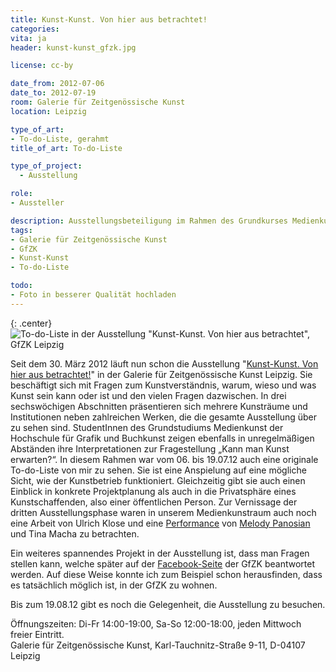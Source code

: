 ```yaml
---
title: Kunst-Kunst. Von hier aus betrachtet!
categories:
vita: ja
header: kunst-kunst_gfzk.jpg

license: cc-by

date_from: 2012-07-06
date_to: 2012-07-19
room: Galerie für Zeitgenössische Kunst
location: Leipzig

type_of_art:
- To-do-Liste, gerahmt
title_of_art: To-do-Liste

type_of_project:
  - Ausstellung

role:
- Aussteller

description: Ausstellungsbeteiligung im Rahmen des Grundkurses Medienkunst der Hochschule für Grafik und Buchkunst Leipzig
tags:
- Galerie für Zeitgenössische Kunst
- GfZK
- Kunst-Kunst
- To-do-Liste

todo:
- Foto in besserer Qualität hochladen
---
```


{: .center}
![To-do-Liste in der Ausstellung "Kunst-Kunst. Von hier aus betrachtet", GfZK Leipzig]({{site.imgpath}}/to-do-liste_web.jpg)

Seit dem 30. März 2012 läuft nun schon die Ausstellung "[Kunst-Kunst. Von hier aus betrachtet!][1]" in der Galerie für Zeitgenössische Kunst Leipzig. Sie beschäftigt sich mit Fragen zum Kunstverständnis, warum, wieso und was Kunst sein kann oder ist und den vielen Fragen dazwischen. In drei sechswöchigen Abschnitten präsentieren sich mehrere Kunsträume und Institutionen neben zahlreichen Werken, die die gesamte Ausstellung über zu sehen sind. StudentInnen des Grundstudiums Medienkunst der Hochschule für Grafik und Buchkunst zeigen ebenfalls in unregelmäßigen Abständen ihre Interpretationen zur Fragestellung „Kann man Kunst erwarten?“. In diesem Rahmen war vom 06. bis 19.07.12 auch eine originale To-do-Liste von mir zu sehen. Sie ist eine Anspielung auf eine mögliche Sicht, wie der Kunstbetrieb funktioniert. Gleichzeitig gibt sie auch einen Einblick in konkrete Projektplanung als auch in die Privatsphäre eines Kunstschaffenden, also einer öffentlichen Person. Zur Vernissage der dritten Ausstellungsphase waren in unserem Medienkunstraum auch noch eine Arbeit von Ulrich Klose und eine [Performance][4] von [Melody Panosian][5] und Tina Macha zu betrachten.

Ein weiteres spannendes Projekt in der Ausstellung ist, dass man Fragen stellen kann, welche später auf der [Facebook-Seite][6] der GfZK beantwortet werden. Auf diese Weise konnte ich zum Beispiel schon herausfinden, dass es tatsächlich möglich ist, in der GfZK zu wohnen.

Bis zum 19.08.12 gibt es noch die Gelegenheit, die Ausstellung zu besuchen.

Öffnungszeiten: Di-Fr 14:00-19:00, Sa-So 12:00-18:00, jeden Mittwoch freier Eintritt.  
Galerie für Zeitgenössische Kunst, Karl-Tauchnitz-Straße 9-11, D-04107 Leipzig

 [1]: http://www.gfzk-leipzig.de/?p=16187
 [4]: http://melodypanosian.info/performance/2012/schiebdieponiesdurchdiegegendundbuersteihnendiehaare/
 [5]: http://melodypanosian.info/
 [6]: https://www.facebook.com/pages/Galerie-f%C3%BCr-Zeitgen%C3%B6ssische-Kunst-Leipzig/147444895316194